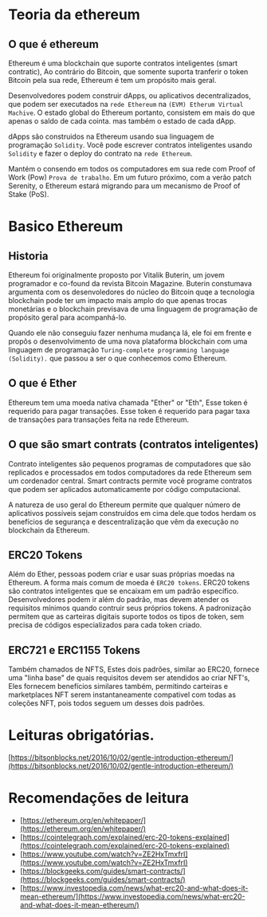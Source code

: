 # Teoria da ethereum

## O que é ethereum

Ethereum é uma blockchain que suporte contratos inteligentes (smart contratic), Ao contrário do Bitcoin, que somente suporta tranferir o token Bitcoin pela sua rede, Ethereum é tem um propósito mais geral.

Desenvolvedores podem construir dApps, ou aplicativos decentralizados, que podem ser executados na `rede Ethereum` na `(EVM) Etherum Virtual Machive`. O estado global do Ethereum portanto, consistem em mais do que apenas o saldo de cada cointa. mas também o estado de cada dApp.

dApps são construidos na Ethereum usando sua linguagem de programação `Solidity`. Você pode escrever contratos inteligentes usando `Solidity` e fazer o deploy do contrato na `rede Ethereum`.

Mantém o consendo em todos os computadores em sua rede com Proof of Work (Pow) `Prova de trabalho`. Em um futuro próximo, com a verão patch Serenity, o Ethereum estará migrando para um mecanismo de Proof of Stake (PoS).

# Basico Ethereum
## Historia
Ethereum foi originalmente proposto por Vitalik Buterin, um jovem programador e co-found da revista Bitcoin Magazine. Buterin constumava argumenta com os desenvoledores do núcleo do Bitcoin quqe a tecnologia blockchain pode ter um impacto mais amplo do que apenas trocas monetárias e o blockchain previsava de uma linguagem de programação de propósito geral para acompanhá-lo.

Quando ele não conseguiu fazer nenhuma mudança lá, ele foi em frente e propôs o desenvolvimento de uma nova plataforma blockchain com uma linguagem de programação `Turing-complete programming language (Solidity).` que passou a ser o que conhecemos como Ethereum.

## O que é Ether
Ethereum tem uma moeda nativa chamada "Ether" or "Eth", Esse token é requerido para pagar transações. Esse token é requerido para pagar taxa de transações para transações feita na rede Ethereum.

## O que são smart contrats (contratos inteligentes)
Contrato inteligentes são pequenos programas de computadores que são replicados e processados em todos computadores da rede Ethereum sem um cordenador central. Smart contracts permite você programe contratos que podem ser aplicados automaticamente por código computacional.

A natureza de uso geral do Ethereum permite que qualquer número de aplicativos possíveis sejam construídos em cima dele.que todos herdam os benefícios de segurança e descentralização que vêm da execução no blockchain da Ethereum.

## ERC20 Tokens
Além do Ether, pessoas podem criar e usar suas próprias moedas na Ethereum. A forma mais comum de moeda é `ERC20 tokens`. ERC20 tokens são contratos inteligentes que se encaixam em um padrão específico. Desenvolvedores podem ir além do padrão, mas devem atender os requisitos mínimos quando contruir seus próprios tokens. A padronização permitem que as carteiras digitais suporte todos os tipos de token, sem precisa de códigos especializados para cada token criado.

## ERC721 e ERC1155 Tokens
Também chamados de NFTS, Estes dois padrões, similar ao ERC20, fornece uma "linha base" de quais requisitos devem ser atendidos ao criar NFT's, Eles fornecem benefícios similares também, permitindo carteiras e marketplaces NFT serem instantaneamente compativel com todas as coleções NFT, pois todos seguem um desses dois padrões.

# Leituras obrigatórias.
[https://bitsonblocks.net/2016/10/02/gentle-introduction-ethereum/](https://bitsonblocks.net/2016/10/02/gentle-introduction-ethereum/)

# Recomendações de leitura

- [https://ethereum.org/en/whitepaper/](https://ethereum.org/en/whitepaper/)
- [https://cointelegraph.com/explained/erc-20-tokens-explained](https://cointelegraph.com/explained/erc-20-tokens-explained)
- [https://www.youtube.com/watch?v=ZE2HxTmxfrI](https://www.youtube.com/watch?v=ZE2HxTmxfrI)
- [https://blockgeeks.com/guides/smart-contracts/](https://blockgeeks.com/guides/smart-contracts/)
- [https://www.investopedia.com/news/what-erc20-and-what-does-it-mean-ethereum/](https://www.investopedia.com/news/what-erc20-and-what-does-it-mean-ethereum/)